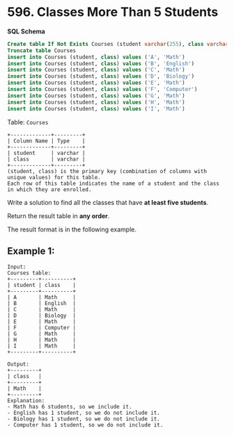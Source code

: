 # 596. Classes More Than 5 Students

**SQL Schema**

```sql
Create table If Not Exists Courses (student varchar(255), class varchar(255))
Truncate table Courses
insert into Courses (student, class) values ('A', 'Math')
insert into Courses (student, class) values ('B', 'English')
insert into Courses (student, class) values ('C', 'Math')
insert into Courses (student, class) values ('D', 'Biology')
insert into Courses (student, class) values ('E', 'Math')
insert into Courses (student, class) values ('F', 'Computer')
insert into Courses (student, class) values ('G', 'Math')
insert into Courses (student, class) values ('H', 'Math')
insert into Courses (student, class) values ('I', 'Math')
```

Table: `Courses`

```
+-------------+---------+
| Column Name | Type    |
+-------------+---------+
| student     | varchar |
| class       | varchar |
+-------------+---------+
(student, class) is the primary key (combination of columns with unique values) for this table.
Each row of this table indicates the name of a student and the class in which they are enrolled.
```

Write a solution to find all the classes that have **at least five students**.

Return the result table in **any order**.

The result format is in the following example.

## Example 1:

```
Input:
Courses table:
+---------+----------+
| student | class    |
+---------+----------+
| A       | Math     |
| B       | English  |
| C       | Math     |
| D       | Biology  |
| E       | Math     |
| F       | Computer |
| G       | Math     |
| H       | Math     |
| I       | Math     |
+---------+----------+

Output:
+---------+
| class   |
+---------+
| Math    |
+---------+
Explanation:
- Math has 6 students, so we include it.
- English has 1 student, so we do not include it.
- Biology has 1 student, so we do not include it.
- Computer has 1 student, so we do not include it.
```
